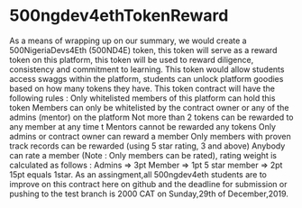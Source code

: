 # 500ngdev4ethTokenReward
As a means of wrapping up on our summary, we would create a 500NigeriaDevs4Eth (500ND4E) token, this token will serve as a reward token on this platform, this token will be used to reward diligence, consistency and commitment to learning. This token would allow students access swaggs within the platform, students can unlock platform goodies based on how many tokens they have. This token contract will have the following rules :  Only whitelisted members of this platform can hold this token Members can only be whitelisted by the contract owner or any of the admins (mentor) on the platform Not more than 2 tokens can be rewarded to any member at any time t Mentors cannot be rewarded any tokens Only admins or contract owner can reward a member Only members with proven track records can be rewarded (using 5 star rating, 3 and above) Anybody can rate a member (Note : Only members can be rated), rating weight is calculated as follows : Admins => 3pt Member => 1pt 5 star member => 2pt 15pt equals 1star.
As an assingment,all 500ngdev4eth students are to improve on this contract here on github and the deadline for submission or pushing to the test branch is 2000 CAT on Sunday,29th of December,2019.
